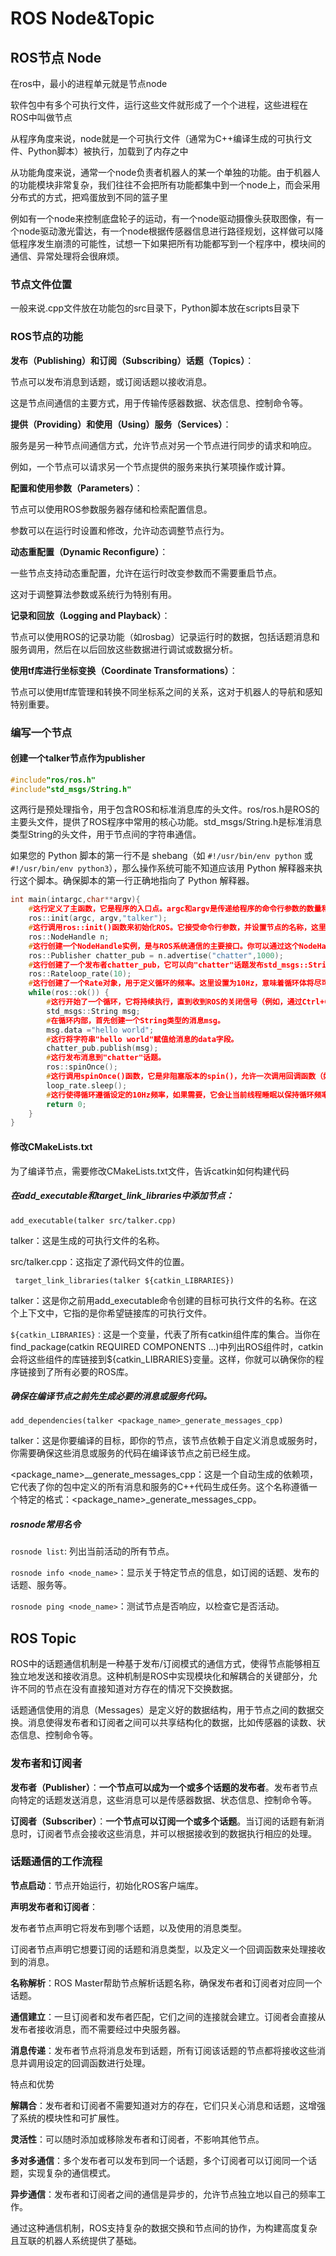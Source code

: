 # ROS Node&Topic

## ROS节点 Node

在ros中，最小的进程单元就是节点node

软件包中有多个可执行文件，运行这些文件就形成了一个个进程，这些进程在ROS中叫做节点

从程序角度来说，node就是一个可执行文件（通常为C++编译生成的可执行文件、Python脚本）被执行，加载到了内存之中

从功能角度来说，通常一个node负责者机器人的某一个单独的功能。由于机器人的功能模块非常复杂，我们往往不会把所有功能都集中到一个node上，而会采用分布式的方式，把鸡蛋放到不同的篮子里

例如有一个node来控制底盘轮子的运动，有一个node驱动摄像头获取图像，有一个node驱动激光雷达，有一个node根据传感器信息进行路径规划，这样做可以降低程序发生崩溃的可能性，试想一下如果把所有功能都写到一个程序中，模块间的通信、异常处理将会很麻烦。

### 节点文件位置

一般来说.cpp文件放在功能包的src目录下，Python脚本放在scripts目录下



### ROS节点的功能

**发布（Publishing）和订阅（Subscribing）话题（Topics）**：

节点可以发布消息到话题，或订阅话题以接收消息。

这是节点间通信的主要方式，用于传输传感器数据、状态信息、控制命令等。

**提供（Providing）和使用（Using）服务（Services）**：

服务是另一种节点间通信方式，允许节点对另一个节点进行同步的请求和响应。

例如，一个节点可以请求另一个节点提供的服务来执行某项操作或计算。

**配置和使用参数（Parameters）**：

节点可以使用ROS参数服务器存储和检索配置信息。

参数可以在运行时设置和修改，允许动态调整节点行为。

**动态重配置（Dynamic Reconfigure）**：

一些节点支持动态重配置，允许在运行时改变参数而不需要重启节点。

这对于调整算法参数或系统行为特别有用。

**记录和回放（Logging and Playback）**：

节点可以使用ROS的记录功能（如rosbag）记录运行时的数据，包括话题消息和服务调用，然后在以后回放这些数据进行调试或数据分析。

**使用tf库进行坐标变换（Coordinate Transformations）**：

节点可以使用tf库管理和转换不同坐标系之间的关系，这对于机器人的导航和感知特别重要。

### 编写一个节点

#### 创建一个talker节点作为publisher

```c++
#include"ros/ros.h"
#include"std_msgs/String.h"
```

这两行是预处理指令，用于包含ROS和标准消息库的头文件。ros/ros.h是ROS的主要头文件，提供了ROS程序中常用的核心功能。std_msgs/String.h是标准消息类型String的头文件，用于节点间的字符串通信。

如果您的 Python 脚本的第一行不是 shebang（如 `#!/usr/bin/env python` 或 `#!/usr/bin/env python3`），那么操作系统可能不知道应该用 Python 解释器来执行这个脚本。确保脚本的第一行正确地指向了 Python 解释器。

```c++
int main(intargc,char**argv){
    #这行定义了主函数，它是程序的入口点。argc和argv是传递给程序的命令行参数的数量和值。
	ros::init(argc, argv,"talker");
    #这行调用ros::init()函数来初始化ROS。它接受命令行参数，并设置节点的名称，这里节点的名称被设置为"talker"。
	ros::NodeHandle n;
    #这行创建一个NodeHandle实例，是与ROS系统通信的主要接口。你可以通过这个NodeHandle实例来创建发布者、订阅者、服务等。当你创建一个ros::NodeHandle实例时，你实际上在为你的节点建立一个通信的上下文。
	ros::Publisher chatter_pub = n.advertise("chatter",1000);
    #这行创建了一个发布者chatter_pub，它可以向"chatter"话题发布std_msgs::String类型的消息。1000是发布队列的大小，它定义了在达到发送给订阅者之前，消息可以积累的数量。可看作一个缓冲池
	ros::Rateloop_rate(10);
    #这行创建了一个Rate对象，用于定义循环的频率。这里设置为10Hz，意味着循环体将尽可能保持每秒10次的执行频率。
	while(ros::ok()) {
        #这行开始了一个循环，它将持续执行，直到收到ROS的关闭信号（例如，通过Ctrl+C）。
		std_msgs::String msg;
        #在循环内部，首先创建一个String类型的消息msg。
		msg.data ="hello world";
        #这行将字符串"hello world"赋值给消息的data字段。
		chatter_pub.publish(msg);
        #这行发布消息到"chatter"话题。
		ros::spinOnce();
        #这行调用spinOnce()函数，它是非阻塞版本的spin()，允许一次调用回调函数（如果有的话）。这在需要持续执行其他操作的循环中很有用。
		loop_rate.sleep();
        #这行使得循环遵循设定的10Hz频率，如果需要，它会让当前线程睡眠以保持循环频率。
		return 0;
	}
}
```

#### 修改CMakeLists.txt

为了编译节点，需要修改CMakeLists.txt文件，告诉catkin如何构建代码

##### 在add_executable和target_link_libraries中添加节点：

`add_executable(talker src/talker.cpp)`

talker：这是生成的可执行文件的名称。

src/talker.cpp：这指定了源代码文件的位置。

` target_link_libraries(talker ${catkin_LIBRARIES})`

talker：这是你之前用add_executable命令创建的目标可执行文件的名称。在这个上下文中，它指的是你希望链接库的可执行文件。

`${catkin_LIBRARIES}：`这是一个变量，代表了所有catkin组件库的集合。当你在find_package(catkin REQUIRED COMPONENTS ...)中列出ROS组件时，catkin会将这些组件的库链接到${catkin_LIBRARIES}变量。这样，你就可以确保你的程序链接到了所有必要的ROS库。

##### 确保在编译节点之前先生成必要的消息或服务代码。

`add_dependencies(talker <package_name>_generate_messages_cpp)`

talker：这是你要编译的目标，即你的节点，该节点依赖于自定义消息或服务时，你需要确保这些消息或服务的代码在编译该节点之前已经生成。

<package_name>__generate_messages_cpp：这是一个自动生成的依赖项，它代表了你的包中定义的所有消息和服务的C++代码生成任务。这个名称遵循一个特定的格式：<package_name>_generate_messages_cpp。

##### rosnode常用名令

`rosnode list`: 列出当前活动的所有节点。

`rosnode info <node_name>`：显示关于特定节点的信息，如订阅的话题、发布的话题、服务等。

`rosnode ping <node_name>`：测试节点是否响应，以检查它是否活动。

## ROS Topic

ROS中的话题通信机制是一种基于发布/订阅模式的通信方式，使得节点能够相互独立地发送和接收消息。这种机制是ROS中实现模块化和解耦合的关键部分，允许不同的节点在没有直接知道对方存在的情况下交换数据。

话题通信使用的消息（Messages）是定义好的数据结构，用于节点之间的数据交换。消息使得发布者和订阅者之间可以共享结构化的数据，比如传感器的读数、状态信息、控制命令等。

### 发布者和订阅者

**发布者（Publisher）**：**一个节点可以成为一个或多个话题的发布者**。发布者节点向特定的话题发送消息，这些消息可以是传感器数据、状态信息、控制命令等。

**订阅者（Subscriber）**：**一个节点可以订阅一个或多个话题**。当订阅的话题有新消息时，订阅者节点会接收这些消息，并可以根据接收到的数据执行相应的处理。

### 话题通信的工作流程

**节点启动**：节点开始运行，初始化ROS客户端库。

**声明发布者和订阅者**：

发布者节点声明它将发布到哪个话题，以及使用的消息类型。

订阅者节点声明它想要订阅的话题和消息类型，以及定义一个回调函数来处理接收到的消息。

**名称解析**：ROS Master帮助节点解析话题名称，确保发布者和订阅者对应同一个话题。

**通信建立**：一旦订阅者和发布者匹配，它们之间的连接就会建立。订阅者会直接从发布者接收消息，而不需要经过中央服务器。

**消息传递**：发布者节点将消息发布到话题，所有订阅该话题的节点都将接收这些消息并调用设定的回调函数进行处理。

特点和优势

**解耦合**：发布者和订阅者不需要知道对方的存在，它们只关心消息和话题，这增强了系统的模块性和可扩展性。

**灵活性**：可以随时添加或移除发布者和订阅者，不影响其他节点。

**多对多通信**：多个发布者可以发布到同一个话题，多个订阅者可以订阅同一个话题，实现复杂的通信模式。

**异步通信**：发布者和订阅者之间的通信是异步的，允许节点独立地以自己的频率工作。

通过这种通信机制，ROS支持复杂的数据交换和节点间的协作，为构建高度复杂且互联的机器人系统提供了基础。